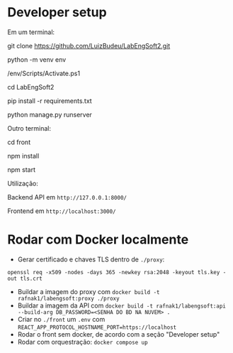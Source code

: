 # Developer setup

Em um terminal:

git clone https://github.com/LuizBudeu/LabEngSoft2.git

python -m venv env

/env/Scripts/Activate.ps1

cd LabEngSoft2

pip install -r requirements.txt

python manage.py runserver

Outro terminal:

cd front

npm install

npm start

Utilização:

Backend API em `http://127.0.0.1:8000/`

Frontend em `http://localhost:3000/`

# Rodar com Docker localmente
- Gerar certificado e chaves TLS dentro de `./proxy`:
```
openssl req -x509 -nodes -days 365 -newkey rsa:2048 -keyout tls.key -out tls.crt
```
- Buildar a imagem do proxy com `docker build -t rafnak1/labengsoft:proxy ./proxy`
- Buildar a imagem da API com `docker build -t rafnak1/labengsoft:api --build-arg DB_PASSWORD=<SENHA DO BD NA NUVEM> .`
- Criar no `./front` um `.env` com `REACT_APP_PROTOCOL_HOSTNAME_PORT=https://localhost`
- Rodar o front sem docker, de acordo com a seção "Developer setup"
- Rodar com orquestração: `docker compose up`